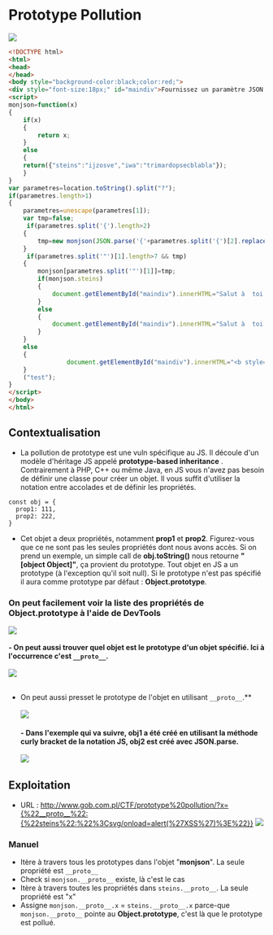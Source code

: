 # Prototype Pollution
<img src="https://media.discordapp.net/attachments/768928242467340328/772469748205748244/unknown.png"><br>
```HTML
<!DOCTYPE html>
<html>
<head>
</head>
<body style="background-color:black;color:red;">
<div style="font-size:18px;" id="maindiv">Fournissez un paramètre JSON valide {} !</div>
<script>
monjson=function(x)
{
    if(x)
    {
        return x;
    }
    else
    {
    return({"steins":"ijzosve","iwa":"trimardopsecblabla"});
    }
}
var parametres=location.toString().split("?");
if(parametres.length>1)
{
    parametres=unescape(parametres[1]);
    var tmp=false;
     if(parametres.split('{').length>2)
    {
        tmp=new monjson(JSON.parse('{'+parametres.split('{')[2].replace(/}$/,"")))
    }
     if(parametres.split('"')[1].length>7 && tmp)
    {    
        monjson[parametres.split('"')[1]]=tmp;
        if(monjson.steins)
        {
            document.getElementById("maindiv").innerHTML="Salut à  toi jeune "+monjson.steins;
        }
        else
        {
            document.getElementById("maindiv").innerHTML="Salut à  toi jeune "+new monjson().steins;
        }
    }
    else
    {
                document.getElementById("maindiv").innerHTML="<b style='color:red;'>Salut à  toi jeune "+new monjson().steins+"</b>";
    }
    ("test");
}    
</script>
</body>
</html>
```
## Contextualisation
- La pollution de prototype est une vuln spécifique au JS. Il découle d'un modèle d'héritage JS appelé **prototype-based inheritance** . Contrairement à PHP, C++ ou même Java, en JS vous n'avez pas besoin de définir une classe pour créer un objet. Il vous suffit d'utiliser la notation entre accolades et de définir les propriétés.
```JS
const obj = {
  prop1: 111,
  prop2: 222,
}
```
- Cet objet a deux propriétés, notamment **prop1** et **prop2**. Figurez-vous que ce ne sont pas les seules propriétés dont nous avons accès. Si on prend un exemple, un simple call de **obj.toString()** nous retourne **"[object Object]"**, ça provient du prototype. Tout objet en JS a un prototype (à l'exception qu'il soit null). Si le prototype n'est pas spécifié il aura comme prototype par défaut : **Object.prototype**.<br>
### On peut facilement voir la liste des propriétés de Object.prototype à l'aide de DevTools
<img src="https://media.discordapp.net/attachments/771819360109068328/772447460215881728/image-1024x351.png"><br><br>
**- On peut aussi trouver quel objet est le prototype d'un objet spécifié. Ici à l'occurrence c'est ``__proto__``.**<br><br>
<img src="https://media.discordapp.net/attachments/771819360109068328/772448129902575656/image-1.png"><br><br>
- On peut aussi presset le prototype de l'objet en utilisant ``__proto__``.**<br><br>
<img src="https://media.discordapp.net/attachments/771819360109068328/772448426901110794/image-2.png"><br><br>
**- Dans l'exemple qui va suivre, obj1 a été créé en utilisant la méthode curly bracket de la notation JS, obj2 est créé avec JSON.parse.**<br><br>
<img src="https://media.discordapp.net/attachments/771819360109068328/772451369742368808/image-3-1024x219.png"><br>
## Exploitation
- URL : http://www.gob.com.pl/CTF/prototype%20pollution/?x={%22__proto__%22:{%22steins%22:%22%3Csvg/onload=alert(%27XSS%27)%3E%22}}
<img src="https://media.discordapp.net/attachments/768928242467340328/772471742022811688/unknown.png"><br>
### Manuel
- Itère à travers tous les prototypes dans l'objet "**monjson**". La seule propriété est ``__proto__``<br>
- Check si ``monjson.__proto__`` existe, là c'est le cas<br>
- Itère à travers toutes les propriétés dans ``steins.__proto__``. La seule propriété est "x"<br>
- Assigne ``monjson.__proto__.x`` = ``steins.__proto__.x`` parce-que ``monjson.__proto__`` pointe au **Object.prototype**, c'est là que le prototype est pollué.<br>
